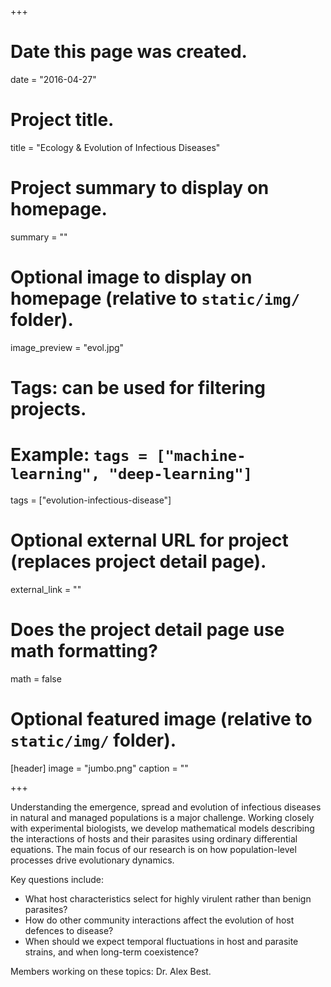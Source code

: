 +++
# Date this page was created.
date = "2016-04-27"

# Project title.
title = "Ecology & Evolution of Infectious Diseases"

# Project summary to display on homepage.
summary = ""

# Optional image to display on homepage (relative to `static/img/` folder).
image_preview = "evol.jpg"

# Tags: can be used for filtering projects.
# Example: `tags = ["machine-learning", "deep-learning"]`
tags = ["evolution-infectious-disease"]

# Optional external URL for project (replaces project detail page).
external_link = ""

# Does the project detail page use math formatting?
math = false

# Optional featured image (relative to `static/img/` folder).
[header]
image = "jumbo.png"
caption = ""

+++

Understanding the emergence, spread and evolution of infectious diseases in natural and managed populations is a major challenge. Working closely with experimental biologists, we develop mathematical models describing the interactions of hosts and their parasites using ordinary differential equations. The main focus of our research is on how population-level processes drive evolutionary dynamics.

Key questions include:

* What host characteristics select for highly virulent rather than benign parasites?
* How do other community interactions affect the evolution of host defences to disease?
* When should we expect temporal fluctuations in host and parasite strains, and when long-term coexistence?

Members working on these topics: Dr. Alex Best.
